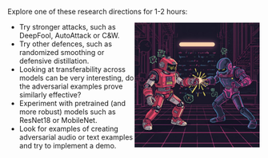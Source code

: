 Explore one of these research directions for 1-2 hours:

<img src="https://github.com/rastringer/ai_sec_course_resources/blob/main/2_adversarial_ml/images/adversarial_ml.png?raw=true" width="250" align="right" alt="Adversarial ML Image">

* Try stronger attacks, such as DeepFool, AutoAttack or C&W.
* Try other defences, such as randomized smoothing or defensive distillation. 
* Looking at transferability across models can be very interesting, do the adversarial examples prove similarly effective?
* Experiment with pretrained (and more robust) models such as ResNet18 or MobileNet.
* Look for examples of creating adversarial audio or text examples and try to implement a demo.
